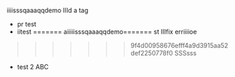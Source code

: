 iiiisssqaaaqqdemo
IIId a tag
- pr test
- iitest
=======
aiiiiisssqaaaqqdemo=======
st
IIIfix erriiiioe
>>>>>>> 9f4d00958676efff4a9d3915aa52def2250778f0
SSSsss
- test 2
ABC

